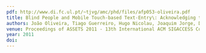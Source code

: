 ```yaml
---
pdf: http://www.di.fc.ul.pt/~tjvg/amc/phd/files/afp053-oliveira.pdf
title: Blind People and Mobile Touch-based Text-Entry\: Acknowledging the Need for Different Flavors  BEST STUDENT PAPER AWARD
authors: João Oliveira, Tiago Guerreiro, Hugo Nicolau, Joaquim Jorge, Daniel Gonçalves
venue: Proceedings of ASSETS 2011 - 13th International ACM SIGACCESS Conference on Computers and Accessibility. Dundee, Scotland, October, 2011
year: 2011
doi: 
---
```

